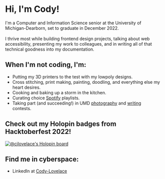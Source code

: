 # Hi, I'm Cody! 

I'm a Computer and Information Science senior at the University of Michigan-Dearborn, set to graduate in December 2022.<br><br>
I thrive most while building frontend design projects, talking about web accessibility, presenting my work to colleagues, and in writing all of that technical goodness into my documentation.

## When I'm not coding, I'm:
- Putting my 3D printers to the test with my lowpoly designs.
- Cross stitching, print making, painting, doodling, and everything else my heart desires.
- Cooking and baking up a storm in the kitchen.
- Curating choice <a href="https://open.spotify.com/user/12178010763">Spotify</a> playlists.
- Taking part (and succeeding!) in UMD <a href="https://sites.google.com/umich.edu/art-in-a-time-of-pandemic/1st-prize/art?authuser=0">photography</a> and <a href="https://umdearborn.edu/casl/departments/language-culture-and-arts/composition-and-rhetoric/writing-awards?gclid=Cj0KCQjwqoibBhDUARIsAH2OpWitjbzNEeqbX3yDkuqo49N606whI-af0_MPpCX9yF0w6o9RL2fcfMsaAiUsEALw_wcB">writing</a> contests.

## Check out my Holopin badges from Hacktoberfest 2022!
[![@cjlovelace's Holopin board](https://holopin.me/cjlovelace)](https://holopin.io/@cjlovelace)

## Find me in cyberspace:
- LinkedIn at <a href="https://www.linkedin.com/in/cody-lovelace/">Cody-Lovelace</a>
